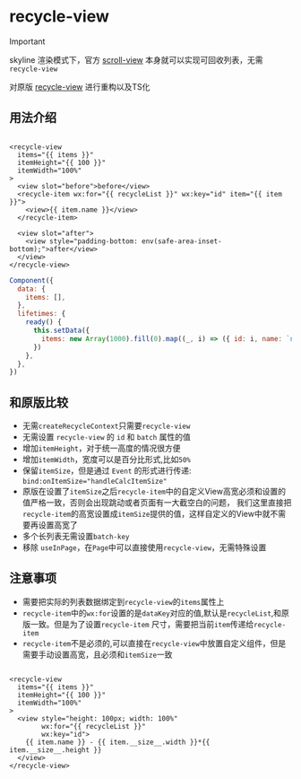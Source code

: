 # recycle-view

> [!IMPORTANT]
> skyline 渲染模式下，官方 [scroll-view](https://developers.weixin.qq.com/miniprogram/dev/component/scroll-view.html)
> 本身就可以实现可回收列表，无需 `recycle-view`

对原版 [recycle-view](https://github.com/wechat-miniprogram/recycle-view) 进行重构以及TS化

## 用法介绍

```vue

<recycle-view
  items="{{ items }}"
  itemHeight="{{ 100 }}"
  itemWidth="100%"
>
  <view slot="before">before</view>
  <recycle-item wx:for="{{ recycleList }}" wx:key="id" item="{{ item }}">
    <view>{{ item.name }}</view>
  </recycle-item>

  <view slot="after">
    <view style="padding-bottom: env(safe-area-inset-bottom);">after</view>
  </view>
</recycle-view>
```

```js
Component({
  data: {
    items: [],
  },
  lifetimes: {
    ready() {
      this.setData({
        items: new Array(1000).fill(0).map((_, i) => ({ id: i, name: `name-${i}` })),
      })
    },
  },
})
```

## 和原版比较

- 无需`createRecycleContext`只需要`recycle-view`
- 无需设置 `recycle-view` 的 `id` 和 `batch` 属性的值
- 增加`itemHeight`，对于统一高度的情况很方便
- 增加`itemWidth`，宽度可以是百分比形式,比如`50%`
- 保留`itemSize`，但是通过 `Event` 的形式进行传递: `bind:onItemSize="handleCalcItemSize"`
- 原版在设置了`itemSize`之后`recycle-item`中的自定义View高宽必须和设置的值严格一致，否则会出现跳动或者页面有一大截空白的问题，
  我们这里直接把`recycle-item`的高宽设置成`itemSize`提供的值，这样自定义的View中就不需要再设置高宽了
- 多个长列表无需设置`batch-key`
- 移除 `useInPage`，在`Page`中可以直接使用`recycle-view`，无需特殊设置

## 注意事项

- 需要把实际的列表数据绑定到`recycle-view`的`items`属性上
- `recycle-item`中的`wx:for`设置的是`dataKey`对应的值,默认是`recycleList`,和原版一致。但是为了设置`recycle-item`
  尺寸，需要把当前`item`传递给`recycle-item`
- `recycle-item`不是必须的,可以直接在`recycle-view`中放置自定义组件，但是需要手动设置高宽，且必须和`itemSize`一致
```vue

<recycle-view
  items="{{ items }}"
  itemHeight="{{ 100 }}"
  itemWidth="100%"
>
  <view style="height: 100px; width: 100%"
        wx:for="{{ recycleList }}"
        wx:key="id">
    {{ item.name }} - {{ item.__size__.width }}*{{ item.__size__.height }}
  </view>
</recycle-view>
```
